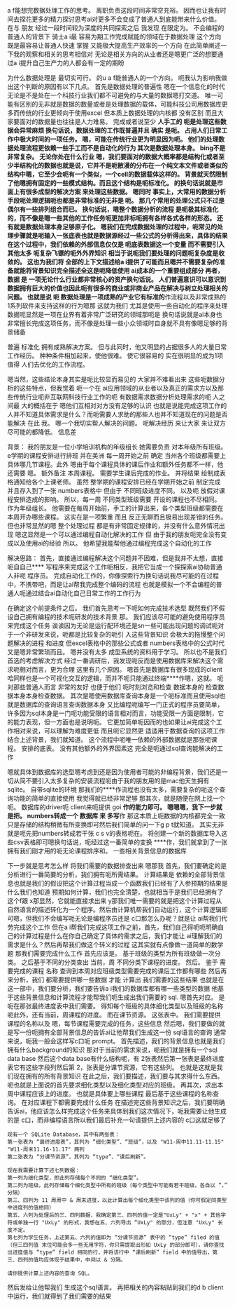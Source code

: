 a f能想完数据处理工作的思考。 
离职负责这段时间非常空充裕。 因而也让我有时间去探花更多的精力探讨思考ai对更多不会变成了普通人到底能带来什么价值。 在与 朋友 经过一段时间较为深度的共同探索之后 我发现 在限定为。 不会编程的普通人的背景下 骑士a i最 容易为期工作完成赋能的领域在于数据处理 这个方向 既是最容易让普通人快速 掌握 又能极大提高生产效率的一个方向 在此简单阐述一下我的观察和相关的思考相信对 无论是相关方向的从业者还是嗯更广泛的想要通过a i提升自己生产力的人都会有一定的期盼 

为什么数据处理是 最切实可行。 的u a f能普通人的一个方向。 呃我认为影响我做出这个判断的原因有以下几点。 
首先是数据处理的普遍性 嗯在一个信息化的时代无论是不是处在一个科技行业我们都不可避免的与大量的数据嗯打交道。 唯一可能有区别的无非就是数据的数量或者是处理数据的载体，可能科技公司用数据库更多而传统的行业更倾向于使用excel 但本质上数据处理的内核都 没有区别 而且大家要面对的数据量也往往是人力难易。 完成或者说至少 ****人手工的 呃是处理这些数据会异常麻烦 换句话说，数据处理的工作既普遍并且 确实 是呃。 占用人们日常工作中极大时间的一项任务。 嗯，可能在传统行业更为明显因为呃。 他们的处理数据处理流程更依赖一些手工而不是自动化的行为
其次是数据处理本身。 bing不是非常复杂。 无论你处在什么行业 嗯，我们要面对的数据大概率都是结构化或者至少半结构化的数据也就是说，它并不是呃散漫的分布在一个纯文本文件或者类似的结构中嗯，它至少会呃有一个类似，一个cell的数据载体这样的。 背景就天然限制了他嗯拥有固定的一些模式结构。而且这个结构是呃标准化。 的换句话说就是市面上有很多成型的解决方案 来处理这些数据。 嗯同时 事实上，大常用的数据分析手段呃处理逻辑呃也都是非常标准的无非是 呃。 那几个常用的处理公式只不过是偶尔有一些排列组合而已。 换句话说，嗯整个数据分析的流程 是呃极其标准化的，而不像是嗯一些其他的工作任务呃更加非标呃拥有各样各式各样的形态。 
还有就是数据处理本身足够原子化。 嗯我们在完成数据处理的过程中，呃常见的处理步骤就是呃输入一张底表也就是数据源经过一些公式的分析得出来，具体的结果在这个过程中，我们依赖的外部信息仅仅是 呃底表数据这一个变量 而不需要引入其他太多 呃复杂飞镖的呃外外界知识 相当于说呃我们要处理的问题呃复杂度是收敛的。 这也为我们将 全部的上下文描述给a i提供了可能而且嗯并不需要复杂的准备就能将背景知识完全描述全这是呃降低使用 ai成本的一个重要组成部分
再者，数据 是 一项无论什么行业都非常核心的资产换句话说。 人们普遍意识可以意识到数据拥有巨大的价值也因此呃有很多的商业或非商业产品在解决与树立处理相关的问题。 也就是说 呃 数据处理是一项成熟的产业它有标准的****作流程以及非常成熟的 1系列软件来支持这样的行为嗯那 这就为我们 尤其是使用一些自动化的程序来处理数据呃显然是一项在业界有着非常广泛研究的领域那呃是 换句话说就是ai本身也非常擅长完成这项任务，而不像是处理一些小众领域时自身就不具有像嗯足够的背景储备

普遍 标准化 拥有成熟解决方案。 但与此同时，他又明显的占据很多人的大量日常 工作经历。 种种条件相加起来，使他很难。 使它很容易的 实在很明显的成为1项值得 人们去优化的工作流程。 

嗯当然，这些结论本身其实是呃比较显而易见的 大家并不难看出来 这些呃数据分析的这些特点，但我觉着 呃一个在 ai应用领域的从业者以及真正的需求方以及那些传统行业呃非互联网科技行业工作的呃 有数据需求数据分析处理需求的呃 人之间最 大的概括在于 嗯他们互相对对方没有足够的认识 也就是说能完成这项工作的人并不知道具体需求是什么？而呃需要人求助的那些人也并不知道现在的问题是否能解决 在此 我。 哪一个我切实帮人解决的问题。 呃解决经历 来让大家 来让双方尽可能的都降低。 信息差

背景：
我的朋友是一位小学培训机构的年级组长 她需要负责 对本年级所有班级。 e学期的课程安排进行排班 并在美洲 每一周开始之前 确定 当州各个班级都需要上具体哪几节课程。此外 嗯由于每个课程具体的课后作业和额外任务都不一样，他还需要 嗯。 额外备注 本周课程。 需要学生课后完成的作业。  并将结果 绘制成表格通知给各个上课老师。
虽然 整学期的课程安排已经在学期开始之前 制定完成 并且存入到了一张 numbers表格中 但由于 不同班级进度不同。 以及呃 放假对课程安排造成的影响。 所以，每一周 不同类型班级需要 开设的课程也不尽相同。 作为年级组长。 他需要在每周开始前，手工的计算出来，各个类型班级都需要在本周开办哪些课程。 这实在是一项繁重 而且 反正无聊而且极易出现差错的任务。 
但也非常显然的嗯 整个处理过程 都是有非常固定规律的，并没有什么意外情况出现 嗯这显然是一个可以通过编程自动化解决的工作 但 由于我的朋友呃完全没有变成以及使用ai的经验 所以。 他希望我能帮他通过编程完成这个自动化的工作 

解决思路：
首先，直接通过编程解决这个问题并不困难，但是我并不太想，直接呃自自己**** 写程序来完成这个工作呃相反，我把它当成一个探探索ai协助普通人非呃 程序员。 完成自动化工作的，你像探索行为换句话说我尽可能的在过程中，不携带吧，而是让ai帮我完成整个编码的流程 也就是模拟一个不会编程的普通人呃通过结合ai自动化自己日常工作的工作行为

在确定这个前提条件之后。 我们首先思考一下呃如何完成技术选型 既然我们不假设自己拥有编程的技术呃研发的技术背景 那。 我们应该尽可能的避免使用程序员来完成这个任务 诶诶因为无论是运行配环境还是sn一些可能出现问题的调试呃对于一个非研发来说，呃都是比较复杂的呃引 入这些背景知识 会极大的拖慢整个问题解决的进程 和进度 但excel表格中的那些公式或者 numbers表格中的公式时代又是嗯非常繁琐而且。 嗯并没有太多 成型系统的资料用于学习。 所以也不是我们首选的考虑解决方式 经过一番调研后，我发现呃反而是使用数据库来解决这个需求呃相对而言，更为合理 这里有几个原因。 嗯首先是数据库有很多现成的client 哈同样也是一个可视化交互的逻辑，而并不呃只能通过终端****作嗯，这就。 呃对那些普通人而言 非常的友好 也便于他们 呃时刻浏览和检查 数据本身的 检查数据本身本身检查数据。 其次是嗯使用数据库查询本身是一个呃标准而且使用sql也就是数据库的查询语言查询数据本身 又比编程呃编写一门正式的程序员要简单，许多因为sql本身是一门呃功能受限的语言相对而言，功能受限一方面是限制，它的能力表现，但一方面也是说明呃。 它更加简单呃因而的也如果让ai完成这个工作相对来说，可以理解为难度更低 而且呃它显然更 适适用于数据查询的这项工作 结合上述背景，我们就知道。 这个流程中呃唯一依赖的外部数据就是那张呃课程。 安排的底表。 没有其他额外的外界因素这 完全是呃通过sql查询能解决的工作 

嗯就具体到数据库的选型嗯考虑到还是因为使用者可能的非编程背景，我们还是一切从简不要引入太多复杂的安装流程呃由于我的朋友用的是mac他天生拥有 sqlite。 自带sqlite的环境 那我们的****作流程也没有太多，需要复杂的呃这个查询功能的简单的直接使用 我觉得就已经非常足够 那其次，就是随便在网上找一个呃。 数据库的driver呃 client来呃提供 goi ****作的能力即可。 
嗯嗯嗯，我下一步就是把。 numbers转成一个 数据库 来 多写****作 那这本质上呃数据的内核都完全一致只是存储的结构稍微有所变换即可然后我们简单的问一下g p t就知道。 其实无非就是呃先把numbers转成若干张 c s v的表格呃在。 将创建一个新的数据库导入这些csv表格即可嗯换句话说，呃经过这一番简单的变换 ****作，我们就拿到了一张 拥有我们刚才用的呃无论课程排序和。 一些相关背景信息的数据库

下一步就是思考怎么样 将我们需要的数据排查出来 嗯那我 首先，我们要确定的是分析进行一番简要的分析，我们拥有呃所需结果。 计算结果是 依赖的全部背景信息也就是我们的假设把这个计算过程当成一个函数我们已经有了入参预期的结果是什么我们也知道 预期如何计算，我们也完全清楚，也就相当于是我们已经拥有了这个f跟 x那显然，它就能直接求出来 y那我们唯一需要的就是把这个计算过程从自然语言的描述转化为一个程序。然后由计算机帮我们自动运行，这个计算逻辑即可嗯，但我们不会编写呃无论是编程序员还是 c口那怎么办呢？就是让 ai帮我们代劳完成这个工作 
但在a i帮我们完成这项工作之前，首先，我们自己得呃呃明确自己的计算过程是什么在你自己确定了具体的需求之后，我们才能让 ai理解我们的需求是什么？然后再帮我们做这个转义的过程 这其实就有点像做一道简单的数学题
那我们需要完成什么工作 首先应该是。 基于班级的类型为所有班级做一次分类。 之后基于不同的分类查出 当前，周 不同分类下课程的进度。 然后。 鉴于 需要完成的课程 名称 查询到本周对应班级类型需要完成的课后工作都有哪些
然后再来分析，我们 都需要提供哪一些数据 才能 计算出 我们需要的这些结果 也就是在这一部中，我们要分析，我们要告诉a i我们的数据库都有哪一些类型的数据 他基于这些背景信息和计算流程才能帮我们呃生成出我们需要的 sql. 嗯首先对应。 是呃在那张最终进度表中我们需要。 得知每个班级的具体细化类型以及班级的名称 呃此外，还有当前，周课程的进度。 
而在课节资源。 这张表中。 我们需要提供 课程的名称以及 嗯，每节课程需要完成的任务，这些信息
然后嗯，我们要做的就是写一份呃拥有全部背景信息的告诉ai让他帮我们生成这一份 sql语言的查询
通常来说，呃我一般会这样写c口呃 prompt。 
首先描述，我们的背景信息也就是我们拥有什么background的知识 那对于当前的需求来说，呃我们就是拥有一个sql data base 然后这个data base有什么结构呢，有 2张表然后第一张表是最终进度表它有这些字段列然后第 2，张表是分课节资源，它有这些列。 也就是这就是我们现在拥有的所有背景知识 
在此之后，我们要描述，我们要与其求得什么东西。 呃也就是上面说的首先要求细化类型以及细化类型对应的班级。 再其次，求出本周中课程应该上的进度。 也就是具体要上哪些课程 
最后基于这些课程的名称查询。 在对应课程下都需要完成什么任务 
在描述完这些背景知识之后，我们要明确告诉ai，他应该怎么样完成这个任务来具体到我们这次情况下，呃我需要让他生成的是 c口，而非编程语言所以我们最后补充一句请提供上述内容的 c口这就足够了

```prompt
现有一个 SQLite Database，其中有两张表：
第一张表为 “最终进度表”，其列为 “细化类型”、“班级”，以及 "W11-周中11.11-11.15"
"W11-周末11.16-11.17" 两列
第二张表为 “分课节资源”，其列为 “type”、“课后刷新”。

现在我需要计算下述七列数据：
第一列为细化类型，即此列存储每个不同的 “细化类型”。
第二列为班级，此列存储每个细化类型中所有的班级（每个类型中可能有若干班级，各自以 “，” 分隔）
第三、四列为 11 周周中 & 周末进度，以此计算出每个细化类型中该列的值（你可假定同类型中进度列的值相同）
第五、六列为处理后的三、四列数据，我确定第三、四列的值一定是"UxLy" + "x" + 其他字符或单独一行 "UxLy" 的形式，我想在五、六列导出 “UxLy" 的部分，但注意 "UxLy" 长度不定。
第七列为学生任务，上述第五、六列的值即为 “分课节资源” 表中的 “type” filed 的值（但三四列值 末位可能会多一些无用字符，你只需提取出形如 UxLy 的部分即可），请你查找出进度值与 “type” field 相同的行，并将该行中 “课后刷新” field 中的值导出，第三、四列的值均应体现于结果中，中间以 & 分隔。

请你提供计算上述内容的查询 SQL。
```

然后发给让他帮我们 生成这个sql语言。 再把相关的内容粘贴到我们的d b client中运行，我们就得到了我们需要的结果
